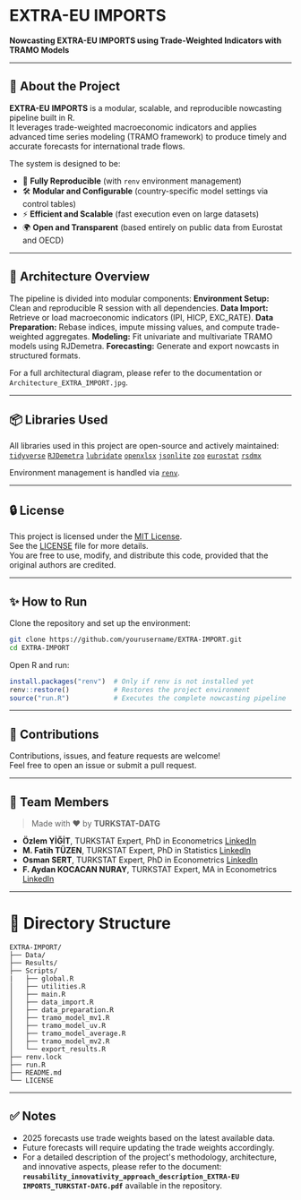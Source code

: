 # EXTRA-EU IMPORTS

**Nowcasting EXTRA-EU IMPORTS using Trade-Weighted Indicators with TRAMO Models**

------------------------------------------------------------------------

## 🚀 About the Project

**EXTRA-EU IMPORTS** is a modular, scalable, and reproducible nowcasting pipeline built in R.\
It leverages trade-weighted macroeconomic indicators and applies advanced time series modeling (TRAMO framework) to produce timely and accurate forecasts for international trade flows.

The system is designed to be: 
- 🔄 **Fully Reproducible** (with `renv` environment management) 
- 🛠 **Modular and Configurable** (country-specific model settings via control tables) 
- ⚡ **Efficient and Scalable** (fast execution even on large datasets) 
- 🌍 **Open and Transparent** (based entirely on public data from Eurostat and OECD)

------------------------------------------------------------------------

## 🧩 Architecture Overview

The pipeline is divided into modular components: 
**Environment Setup:** Clean and reproducible R session with all dependencies. 
**Data Import:** Retrieve or load macroeconomic indicators (IPI, HICP, EXC_RATE). 
**Data Preparation:** Rebase indices, impute missing values, and compute trade-weighted aggregates. 
**Modeling:** Fit univariate and multivariate TRAMO models using RJDemetra. 
**Forecasting:** Generate and export nowcasts in structured formats.

For a full architectural diagram, please refer to the documentation or `Architecture_EXTRA_IMPORT.jpg`.

------------------------------------------------------------------------

## 📦 Libraries Used

All libraries used in this project are open-source and actively maintained: 
[`tidyverse`](https://cran.r-project.org/package=tidyverse) 
[`RJDemetra`](https://cran.r-project.org/package=RJDemetra) 
[`lubridate`](https://cran.r-project.org/package=lubridate) 
[`openxlsx`](https://cran.r-project.org/package=openxlsx) 
[`jsonlite`](https://cran.r-project.org/package=jsonlite) 
[`zoo`](https://cran.r-project.org/package=zoo) 
[`eurostat`](https://cran.r-project.org/package=eurostat) 
[`rsdmx`](https://cran.r-project.org/package=rsdmx)

Environment management is handled via [`renv`](https://cran.r-project.org/package=renv).

------------------------------------------------------------------------

## 🔒 License

This project is licensed under the [MIT License](https://opensource.org/licenses/MIT).\
See the [LICENSE](LICENSE) file for more details.\
You are free to use, modify, and distribute this code, provided that the original authors are credited.

------------------------------------------------------------------------

## ✨ How to Run

Clone the repository and set up the environment:

``` bash
git clone https://github.com/yourusername/EXTRA-IMPORT.git
cd EXTRA-IMPORT
```

Open R and run:

``` r
install.packages("renv")  # Only if renv is not installed yet
renv::restore()           # Restores the project environment
source("run.R")           # Executes the complete nowcasting pipeline
```

------------------------------------------------------------------------

## 🤝 Contributions

Contributions, issues, and feature requests are welcome!\
Feel free to open an issue or submit a pull request.

------------------------------------------------------------------------

## 👥 Team Members

> Made with ❤️ by **TURKSTAT-DATG**

- **Özlem YİĞİT**, TURKSTAT Expert, PhD in Econometrics [LinkedIn](https://www.linkedin.com/in/dr-%C3%B6zlem-yi%C4%9Fit-431a3a78)
- **M. Fatih TÜZEN**, TURKSTAT Expert, PhD in Statistics [LinkedIn](https://www.linkedin.com/in/dr-m-fatih-t-2b2a4328/)
- **Osman SERT**, TURKSTAT Expert, PhD in Econometrics [LinkedIn](https://www.linkedin.com/in/dr-osman-sert-9a53b428/)
- **F. Aydan KOCACAN NURAY**, TURKSTAT Expert, MA in Econometrics [LinkedIn](https://www.linkedin.com/in/aydan-kocacan-nuray-a40b20155/)

------------------------------------------------------------------------

# 📂 Directory Structure

```         
EXTRA-IMPORT/
├── Data/
├── Results/
├── Scripts/
|   ├── global.R
│   ├── utilities.R
│   ├── main.R
│   ├── data_import.R
│   ├── data_preparation.R
│   ├── tramo_model_mv1.R
│   ├── tramo_model_uv.R
│   ├── tramo_model_average.R
│   ├── tramo_model_mv2.R
│   └── export_results.R
├── renv.lock
├── run.R
├── README.md
└── LICENSE
```

------------------------------------------------------------------------

## ✅ Notes

-   2025 forecasts use trade weights based on the latest available data.
-   Future forecasts will require updating the trade weights accordingly.
-   For a detailed description of the project's methodology, architecture, and innovative aspects, please refer to the document:  
**`reusability_innovativity_approach_description_EXTRA-EU IMPORTS_TURKSTAT-DATG.pdf`** available in the repository.
